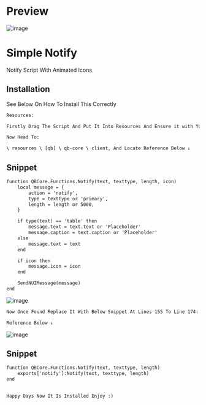 # Preview

![image](https://github.com/user-attachments/assets/365d17b1-e19d-474b-8cc7-80dbfc0ad059)

# Simple Notify

Notify Script With Animated Icons

## Installation

See Below On How To Install This Correctly


```diff
Resources:

Firstly Drag The Script And Put It Into Resources And Ensure it with Your Server.CFG
```
```diff
Now Head To:

\ resources \ [qb] \ qb-core \ client, And Locate Reference Below ↓
```
## Snippet
```diff
function QBCore.Functions.Notify(text, texttype, length, icon)
    local message = {
        action = 'notify',
        type = texttype or 'primary',
        length = length or 5000,
    }

    if type(text) == 'table' then
        message.text = text.text or 'Placeholder'
        message.caption = text.caption or 'Placeholder'
    else
        message.text = text
    end

    if icon then
        message.icon = icon
    end

    SendNUIMessage(message)
end
```
![image](https://github.com/user-attachments/assets/4a3470ed-2d3d-4a54-a732-e93ec0bf7432)

```diff
Now Once Found Replace It With Below Snippet At Lines 155 To Line 174:

Reference Below ↓
```
![image](https://github.com/user-attachments/assets/49e4d020-e451-4b68-8163-4eb99597f29e)

## Snippet
```diff
function QBCore.Functions.Notify(text, texttype, length)
    exports['notify']:Notify(text, texttype, length)
end
```
##
```diff
Happy Days Now It Is Installed Enjoy :)
```
